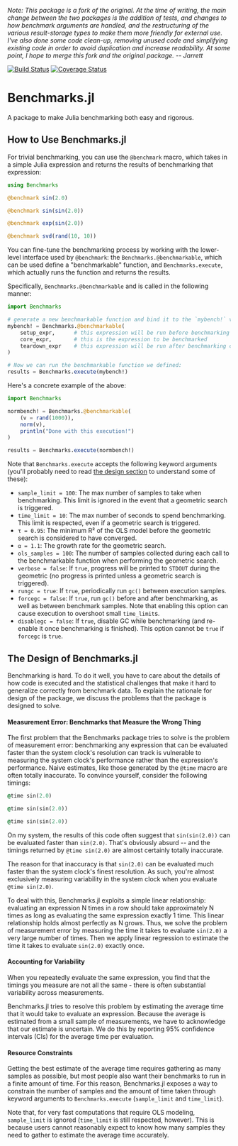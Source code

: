 *Note: This package is a fork of the original. At the time of writing, the main change
between the two packages is the addition of tests, and changes to how benchmark arguments
are handled, and the restructuring of the various result-storage types to make them more
friendly for external use. I've also done some code clean-up, removing unused code and
simplifying existing code in order to avoid duplication and increase readability. At some
point, I hope to merge this fork and the original package. -- Jarrett*

[![Build Status](https://travis-ci.org/jrevels/Benchmarks.jl.svg?branch=master)](https://travis-ci.org/jrevels/Benchmarks.jl)
[![Coverage Status](https://coveralls.io/repos/jrevels/Benchmarks.jl/badge.svg?branch=master&service=github)](https://coveralls.io/github/jrevels/Benchmarks.jl?branch=master)

Benchmarks.jl
=============

A package to make Julia benchmarking both easy and rigorous.

## How to Use Benchmarks.jl

For trivial benchmarking, you can use the `@benchmark` macro, which takes
in a simple Julia expression and returns the results of benchmarking that
expression:

```julia
using Benchmarks

@benchmark sin(2.0)

@benchmark sin(sin(2.0))

@benchmark exp(sin(2.0))

@benchmark svd(rand(10, 10))
```

You can fine-tune the benchmarking process by working with the lower-level
interface used by `@benchmark`: the `Benchmarks.@benchmarkable`, which can be
used define a "benchmarkable" function, and `Benchmarks.execute`, which actually
runs the function and returns the results.

Specifically, `Benchmarks.@benchmarkable` and is called in the following manner:

```julia
import Benchmarks

# generate a new benchmarkable function and bind it to the `mybench!` variable
mybench! = Benchmarks.@benchmarkable(
    setup_expr,      # this expression will be run before benchmarking core
    core_expr,       # this is the expression to be benchmarked
    teardown_expr    # this expression will be run after benchmarking core
)

# Now we can run the benchmarkable function we defined:
results = Benchmarks.execute(mybench!)
```

Here's a concrete example of the above:

```julia
import Benchmarks

normbench! = Benchmarks.@benchmarkable(
    (v = rand(1000)),
    norm(v),
    println("Done with this execution!")
)

results = Benchmarks.execute(normbench!)
```

Note that `Benchmarks.execute` accepts the following keyword arguments (you'll probably need to read [the design section](#the-design-of-benchmarksjl) to understand some of these):

- `sample_limit = 100`:  The max number of samples to take when benchmarking. This limit is ignored in the event that a geometric search is triggered.
- `time_limit = 10`: The max number of seconds to spend benchmarking. This limit is respected, even if a geometric search is triggered.
- `τ = 0.95`: The minimum R² of the OLS model before the geometric search is considered to have converged.
- `α = 1.1`: The growth rate for the geometric search.
- `ols_samples = 100`: The number of samples collected during each call to the benchmarkable function when performing the geometric search.
- `verbose = false`: If `true`, progress will be printed to `STDOUT` during the geometric (no progress is printed unless a geometric search is triggered).
- `rungc = true`: If `true`, periodically run `gc()` between execution samples.
- `forcegc = false`: If `true`, run `gc()` before and after benchmarking, as well as between benchmark samples. Note that enabling this option can cause execution to overshoot small `time_limit`s.
- `disablegc = false`: If `true`, disable GC while benchmarking (and re-enable it once benchmarking is finished). This option cannot be `true` if `forcegc` is `true`.

## The Design of Benchmarks.jl

Benchmarking is hard. To do it well, you have to care about the details of how
code is executed and the statistical challenges that make it hard to generalize
correctly from benchmark data. To explain the rationale for design of the
package, we discuss the problems that the package is designed to solve.

#### Measurement Error: Benchmarks that Measure the Wrong Thing

The first problem that the Benchmarks package tries to solve is the problem of
measurement error: benchmarking any expression that can be evaluated faster
than the system clock's resolution can track is vulnerable to measuring the
system clock's performance rather than the expression's performance. Naive
estimates, like those generated by the `@time` macro are often totally
inaccurate. To convince yourself, consider the following timings:

```j
@time sin(2.0)

@time sin(sin(2.0))

@time sin(sin(2.0))
```

On my system, the results of this code often suggest that `sin(sin(2.0))` can
be evaluated faster than `sin(2.0)`. That's obviously absurd -- and the timings
returned by `@time sin(2.0)` are almost certainly totally inaccurate.

The reason for that inaccuracy is that `sin(2.0)` can be evaluated much faster
than the system clock's finest resolution. As such, you're almost exclusively
measuring variability in the system clock when you evaluate `@time sin(2.0)`.

To deal with this, Benchmarks.jl exploits a simple linear relationship:
evaluating an expression N times in a row should take approximately N times as
long as evaluating the same expression exactly 1 time. This linear relationship
holds almost perfectly as N grows. Thus, we solve the problem of measurement
error by measuring the time it takes to evaluate `sin(2.0)` a very large number
of times. Then we apply linear regression to estimate the time it takes to
evaluate `sin(2.0)` exactly once.

#### Accounting for Variability

When you repeatedly evaluate the same expression, you find that the timings
you measure are not all the same - there is often substantial variability across
measurements.

Benchmarks.jl tries to resolve this problem by estimating the average time that
it would take to evaluate an expression. Because the average is estimated from a
small sample of measurements, we have to acknowledge that our estimate is
uncertain. We do this by reporting 95% confidence intervals (CIs) for the
average time per evaluation.

#### Resource Constraints

Getting the best estimate of the average time requires gathering as many
samples as possible, but most people also want their benchmarks to run in a
finite amount of time. For this reason, Benchmarks.jl exposes a way to
constrain the number of samples and the amount of time taken through keyword
arguments to `Benchmarks.execute` (`sample_limit` and `time_limit`).

Note that, for very fast computations that require OLS modeling, `sample_limit`
is ignored (`time_limit` is still respected, however). This is because users
cannot reasonably expect to know how many samples they need to gather to
estimate the average time accurately.
